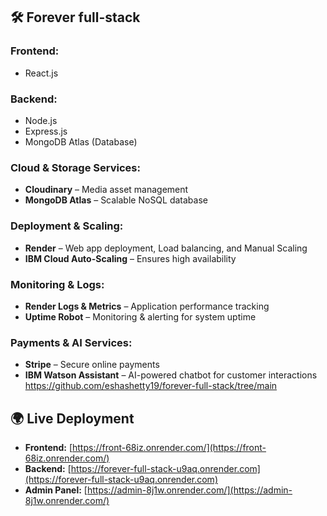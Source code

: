 ## 🛠 Forever full-stack
### **Frontend:**  
- React.js   

### **Backend:**  
- Node.js  
- Express.js  
- MongoDB Atlas (Database)
  
### **Cloud & Storage Services:**  
- **Cloudinary** – Media asset management  
- **MongoDB Atlas** – Scalable NoSQL database  

### **Deployment & Scaling:**  
- **Render** – Web app deployment, Load balancing, and Manual Scaling  
- **IBM Cloud Auto-Scaling** – Ensures high availability  

### **Monitoring & Logs:**  
- **Render Logs & Metrics** – Application performance tracking  
- **Uptime Robot** – Monitoring & alerting for system uptime  

### **Payments & AI Services:**  
- **Stripe** – Secure online payments  
- **IBM Watson Assistant** – AI-powered chatbot for customer interactions
  https://github.com/eshashetty19/forever-full-stack/tree/main
## 🌍 Live Deployment  

- **Frontend:** [https://front-68iz.onrender.com/](https://front-68iz.onrender.com/)  
- **Backend:** [https://forever-full-stack-u9aq.onrender.com](https://forever-full-stack-u9aq.onrender.com)  
- **Admin Panel:** [https://admin-8j1w.onrender.com/](https://admin-8j1w.onrender.com/)  

